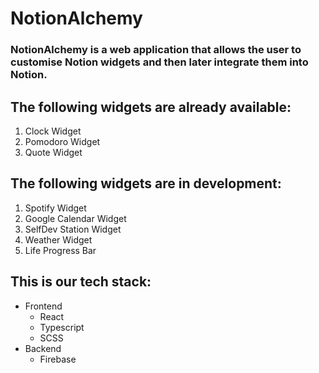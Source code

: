 # NotionAlchemy

### NotionAlchemy is a web application that allows the user to customise Notion widgets and then later integrate them into Notion.

## The following widgets are already available:

1.  Clock Widget
2.  Pomodoro Widget
3.  Quote Widget

## The following widgets are in development:

1. Spotify Widget
2. Google Calendar Widget
3. SelfDev Station Widget
4. Weather Widget
5. Life Progress Bar

## This is our tech stack:

-   Frontend
    -   React
    -   Typescript
    -   SCSS
-   Backend
    -   Firebase
